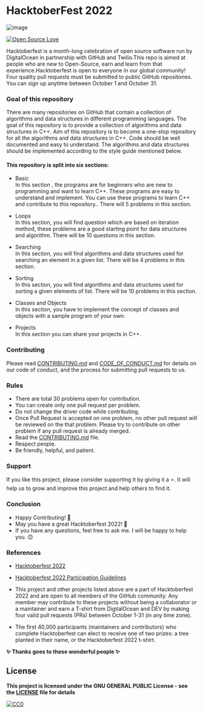 #                                                    HacktoberFest 2022
![image](https://user-images.githubusercontent.com/99472914/192144059-5cd0b329-f238-474b-b475-7385eaa35d05.png)

 

[![Open Source Love](https://firstcontributions.github.io/open-source-badges/badges/open-source-v1/open-source.svg)](https://github.com/GDSC-CEC)


Hacktoberfest is a month-long celebration of open source software run by DigitalOcean in partnership with GitHub and Twilio.This repo is aimed at people who are new to Open-Source, earn and learn from that experience.Hacktoberfest is open to everyone in our global community! Four quality pull requests must be submitted to public GitHub repositories. You can sign up anytime between October 1 and October 31.

### Goal of this repository
There are many repositories on GitHub that contain a collection of algorithms and data structures in different programming languages. The goal of this repository is to provide a collection of algorithms and data structures in C++. Aim of this repository is to become a one-stop repository for all the algorithms and data structures in C++. 
Code should be well documented and easy to understand. The algorithms and data structures should be implemented according to the style guide mentioned below.

#### This repository is split into six sections:
- Basic<br>
In this section , the programs are for beginners who are new to programming and want to learn C++. These programs are easy to understand and implement. You can use these programs to learn C++ and contribute to this repository.. There will 5 problems in this section.

- Loops<br>
In this section, you will find question which are based on iteration method, these problems are a good starting point for data structures and algorithm. There will be 10 questions in this section.

- Searching<br>
In this section, you will find algorithms and data structures used for searching an element in a given list. There will be 4 problems in this section.

- Sorting<br>
In this section, you will find algorithms and data structures used for sorting a given elements of list. There will be 10 problems in this section.

- Classes and Objects<br>
In this section, you have to implement the concept of classes and objects with a sample program of your own.

- Projects<br>
In this section you can share your projects in C++.

### Contributing
Please read [CONTRIBUTING.md](/CONTRIBUTING.md) and [CODE_OF_CONDUCT.md](/CODE_OF_CONDUCT.md) for details on our code of conduct, and the process for submitting pull requests to us.

### Rules

* There are total 30 problems open for contribution.
* You can create only one pull request per problem.
* Do not change the driver code while contributing.
* Once Pull Request is accepted on one problem, no other pull request will be reviewed on the that problem. Please try to contribute on other problem if any pull   request is already merged.
* Read the [CONTRIBUTING.md](/CONTRIBUTING.md) file.
* Respect people.
* Be friendly, helpful, and patient.

### Support

If you like this project, please consider supporting it by giving it a ⭐️. It will help us to grow and improve this project and help others to find it.

### Conclusion

- Happy Contributing! 🎉 
- May you have a great Hacktoberfest 2022! 🎉
- If you have any questions, feel free to ask me. I will be happy to help you. 😊

### References

- [Hacktoberfest 2022](https://hacktoberfest.digitalocean.com)
- [Hacktoberfest 2022 Participation Guidelines](https://hacktoberfest.com/participation)

- This project and other projects listed above are a part of Hacktoberfest 2022 and are open to all members of the GitHub community. Any member may contribute to these projects without being a collaborator or a maintainer and earn a T-shirt from DigitalOcean and DEV by making four valid pull requests (PRs) between October 1-31 (in any time zone).

- The first 40,000 participants (maintainers and contributors) who complete Hacktoberfest can elect to receive one of two prizes: a tree planted in their name, or the Hacktoberfest 2022 t-shirt.

**✨ Thanks goes to these wonderful people ✨**

## License

**This project is licensed under the GNU GENERAL PUBLIC License - see the [LICENSE](/LICENSE) file for details**

[![CC0](https://licensebuttons.net/p/zero/1.0/88x31.png)](https://creativecommons.org/publicdomain/zero/1.0)

